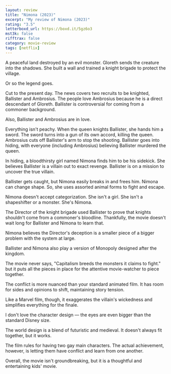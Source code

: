 ```yaml
---
layout: review
title: "Nimona (2023)"
excerpt: "My review of Nimona (2023)"
rating: "3.5"
letterboxd_url: https://boxd.it/5gz6o3
mst3k: false
rifftrax: false
category: movie-review
tags: [netflix]
---
```


A peaceful land destroyed by an evil monster. Gloreth sends the creature into the shadows. She built a wall and trained a knight brigade to protect the village.

Or so the legend goes.

Cut to the present day. The news covers two recruits to be knighted, Ballister and Ambrosius. The people love Ambrosius because he is a direct descendant of Gloreth. Ballister is controversial for coming from a commoner background.

Also, Ballister and Ambrosius are in love.

Everything isn't peachy. When the queen knights Ballister, she hands him a sword. The sword turns into a gun of its own accord, killing the queen. Ambrosius cuts off Ballister's arm to stop the shooting. Ballister goes into hiding, with everyone (including Ambrosius) believing Ballister murdered the queen.

In hiding, a bloodthirsty girl named Nimona finds him to be his sidekick. She believes Ballister is a villain out to exact revenge. Ballister is on a mission to uncover the true villain.

Ballister gets caught, but Nimona easily breaks in and frees him. Nimona can change shape. So, she uses assorted animal forms to fight and escape.

Nimona doesn't accept categorization. She isn't a girl. She isn't a shapeshifter or a monster. She's Nimona.

The Director of the knight brigade used Ballister to prove that knights shouldn't come from a commoner's bloodline. Thankfully, the movie doesn't wait long for Ballister and Nimona to learn that.

Nimona believes the Director's deception is a smaller piece of a bigger problem with the system at large.

Ballister and Nimona also play a version of Monopoly designed after the kingdom.

The movie never says, "Capitalism breeds the monsters it claims to fight." but it puts all the pieces in place for the attentive movie-watcher to piece together.

The conflict is more nuanced than your standard animated film. It has room for sides and opinions to shift, maintaining story tension.

Like a Marvel film, though, it exaggerates the villain's wickedness and simplifies everything for the finale.

I don't love the character design — the eyes are even bigger than the standard Disney size.

The world design is a blend of futuristic and medieval. It doesn't always fit together, but it works.

The film rules for having two gay main characters. The actual achievement, however, is letting them have conflict and learn from one another.

Overall, the movie isn't groundbreaking, but it is a thoughtful and entertaining kids' movie.
